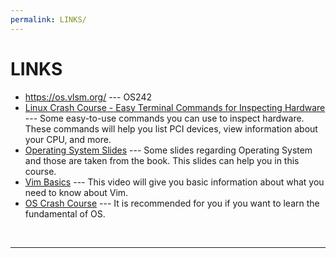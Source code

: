 ```yaml
---
permalink: LINKS/
---
```


# LINKS

* <https://os.vlsm.org/> --- OS242
* [Linux Crash Course - Easy Terminal Commands for Inspecting Hardware](https://youtu.be/oGyJr-iUwt8?si=59V2boc0XfmlFekg) --- 
Some easy-to-use commands you can use to inspect hardware. 
These commands will help you list PCI devices, view information about your CPU, and more.
* [Operating System Slides](https://www.os-book.com/OS10/slide-dir/) --- Some slides regarding Operating System and those are taken from the book. This slides can help you in this course.
* [Vim Basics](https://www.youtube.com/watch?v=ggSyF1SVFr4) --- This video will give you basic information about what you need to know about Vim.
* [OS Crash Course](https://www.youtube.com/watch?v=26QPDBe-NB8) --- It is recommended for you if you want to learn the fundamental of OS.
<br>
<hr>
